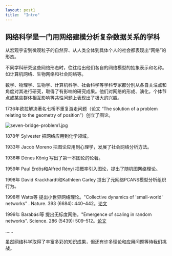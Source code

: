 ```yaml
---
layout: post1
title:  "Intro"
---
```


网络科学是一门用网络建模分析复杂数据关系的学科
----

从宏观宇宙到微观粒子的自然界、从人类全体到具体个人的社会都表现出“网络”的形态。

不同学科研究这些网络形态时，往往给出他们各自的网络模型的抽象表示和名称。如计算机网络、生物网络和社会网络等。

数学、物理学、生物学、计算机科学、社会科学等学科专家都分别从各自关注点和角度对其进行研究，取得了有影响的研究成果。他们对网络的形成、演化，个体节点或某些群体相互影响等共性问题上表现出了极大的兴趣。

1736年欧拉解决著名七桥不重复游走问题（论文 “The solution of a problem relating to the geometry of position”）创立了图论。

![seven-bridge-problem1.jpg](https://tjluo-ucas.github.io/ns/static/img/seven-birdge-problem1.png)

1878年 Sylvester 把网络应用到化学领域。

1933年 Jacob Moreno 把图论应用到心理学，发展了社会网络分析方法。

1936年 Dénes Kőnig 写出了第一本图论的论著。

1959年 Paul Erdős和Alfréd Rényi 把概率引入图论，提出了随机图网络理论。

1998年 David Krackhardt和Kathleen Carley 提出了元网络PCANS模型分析组织行为。

1998年 Watts等 提出小世界网络理论。"Collective dynamics of 'small-world' networks" . Nature. 393 (6684): 440–442。[论文](https://tjluo-ucas.github.io/ns/static/img/watt-nature.pdf)

1999年 Barabási等 提出无标度网络。"Emergence of scaling in random networks". Science. 286 (5439): 509–512。[论文](https://tjluo-ucas.github.io/ns/static/img/Science-Barabasi.pdf)

......

虽然网络科学取得了丰富多彩的知识成果，但还有许多理论和应用问题等待我们挑战。